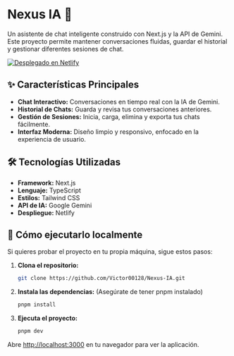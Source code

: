 # Nexus IA 🤖

Un asistente de chat inteligente construido con Next.js y la API de Gemini. Este proyecto permite mantener conversaciones fluidas, guardar el historial y gestionar diferentes sesiones de chat.

[![Desplegado en Netlify](https://img.shields.io/badge/Desplegado%20en-Netlify-00C7B7?style=for-the-badge&logo=netlify)](https://the-nexus-ia.netlify.app)

## ✨ Características Principales

- **Chat Interactivo:** Conversaciones en tiempo real con la IA de Gemini.
- **Historial de Chats:** Guarda y revisa tus conversaciones anteriores.
- **Gestión de Sesiones:** Inicia, carga, elimina y exporta tus chats fácilmente.
- **Interfaz Moderna:** Diseño limpio y responsivo, enfocado en la experiencia de usuario.

## 🛠️ Tecnologías Utilizadas

- **Framework:** Next.js
- **Lenguaje:** TypeScript
- **Estilos:** Tailwind CSS
- **API de IA:** Google Gemini
- **Despliegue:** Netlify

## 🚀 Cómo ejecutarlo localmente

Si quieres probar el proyecto en tu propia máquina, sigue estos pasos:

1.  **Clona el repositorio:**
    ```bash
    git clone https://github.com/Victor00128/Nexus-IA.git
    ```

2.  **Instala las dependencias:**
    (Asegúrate de tener pnpm instalado)
    ```bash
    pnpm install
    ```

3.  **Ejecuta el proyecto:**
    ```bash
    pnpm dev
    ```

Abre [http://localhost:3000](http://localhost:3000) en tu navegador para ver la aplicación.
